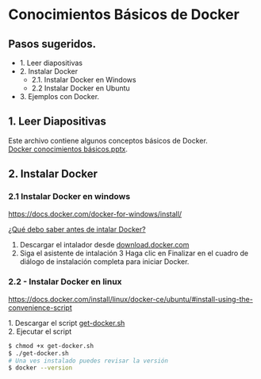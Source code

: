 # Conocimientos Básicos de Docker
## Pasos sugeridos.
* 1\. Leer diapositivas
* 2\. Instalar Docker
    * 2.1. Instalar Docker en Windows
    * 2.2 Instalar Docker en Ubuntu
* 3\. Ejemplos con Docker.

## 1. Leer Diapositivas
Este archivo contiene algunos conceptos básicos de Docker. \
[Docker conocimientos básicos.pptx](https://github.com/burongtz/apuntes/raw/master/docker/Docker%20conocimientos%20b%C3%A1sicos.pptx).

## 2. Instalar Docker

### 2.1 Instalar Docker en windows
https://docs.docker.com/docker-for-windows/install/

[¿Qué debo saber antes de intalar Docker?](https://docs.docker.com/docker-for-windows/install/#what-to-know-before-you-install)

1. Descargar el intalador desde [download.docker.com](https://download.docker.com/win/stable/Docker%20for%20Windows%20Installer.exe)
2. Siga el asistente de intalación
3 Haga clic en Finalizar en el cuadro de diálogo de instalación completa para iniciar Docker.

### 2.2 - Instalar Docker en linux
https://docs.docker.com/install/linux/docker-ce/ubuntu/#install-using-the-convenience-script

1\. Descargar el script [get-docker.sh](https://get.docker.com/) \
2\. Ejecutar el script
```bash
$ chmod +x get-docker.sh
$ ./get-docker.sh
# Una ves instalado puedes revisar la versión
$ docker --version
```